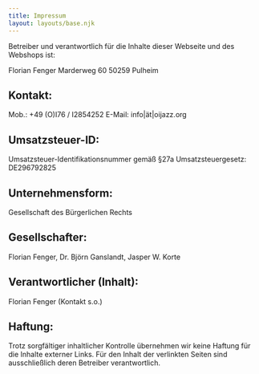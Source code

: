 ```yaml
---
title: Impressum
layout: layouts/base.njk
---
```


Betreiber und verantwortlich für die Inhalte dieser Webseite und des Webshops ist:

Florian Fenger
Marderweg 60
50259 Pulheim

## Kontakt:

Mob.: +49 (O)I76 / I2854252
E-Mail: info|ät|oijazz.org

## Umsatzsteuer-ID:

Umsatzsteuer-Identifikationsnummer gemäß §27a Umsatzsteuergesetz: DE296792825

## Unternehmensform:

Gesellschaft des Bürgerlichen Rechts

## Gesellschafter:

Florian Fenger, Dr. Björn Ganslandt, Jasper W. Korte

## Verantwortlicher (Inhalt):

Florian Fenger (Kontakt s.o.)

## Haftung:

Trotz sorgfältiger inhaltlicher Kontrolle übernehmen wir keine Haftung für die Inhalte externer Links. Für den Inhalt der verlinkten Seiten sind ausschließlich deren Betreiber verantwortlich.
